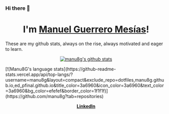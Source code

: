 ### Hi there 👋
<h1 align="center">I'm <a href="https://github.com/Manu8G">Manuel Guerrero Mesías</a>!</h1>
These are my github stats, always on the rise, always motivated and eager to learn.

<p align="center">
  <a href="https://github.com/Manu8G"><img src="https://github-readme-stats.vercel.app/api?username=manu8g&hide_border=true&show_icons=true&text_color=4C71F1&bg_color=0000" alt="manu8g's github stats"></a>
</p>

<section>
[![Manu8G's language stats](https://github-readme-stats.vercel.app/api/top-langs/?username=manu8g&layout=compact&exclude_repo=dotfiles,manu8g.github.io,ed_pfinal.github.io&title_color=3a6960&icon_color=3a6960&text_color=3a6960&bg_color=efefef&border_color=1f1f1f)](https://github.com/manu8g?tab=repositories)
</section>


<p align="center">
  <strong><a href="https://www.linkedin.com/in/manugueme/">LinkedIn</a></strong>
</p>


<!--
**Manu8G/Manu8G** is a ✨ _special_ ✨ repository because its `README.md` (this file) appears on your GitHub profile.

Here are some ideas to get you started:

- 🔭 I’m currently working on ...
- 🌱 I’m currently learning ...
- 👯 I’m looking to collaborate on ...
- 🤔 I’m looking for help with ...
- 💬 Ask me about ...
- 📫 How to reach me: ...
- 😄 Pronouns: ...
- ⚡ Fun fact: ...
-->
